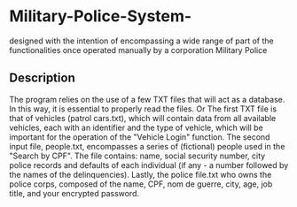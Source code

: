 # Military-Police-System-
designed with the intention of encompassing a wide range of part of the functionalities once operated manually by a corporation Military Police
## Description
The program relies on the use of a few TXT files that will act as a
database. In this way, it is essential to properly read the files. Or
The first TXT file is that of vehicles (patrol cars.txt), which will contain data from all
available vehicles, each with an identifier and the type of vehicle, which
will be important for the operation of the "Vehicle Login" function.
The second input file, people.txt, encompasses a series of (fictional) people
used in the "Search by CPF". The file contains: name, social security number, city
police records and defaults of each individual (if any - a number
followed by the names of the delinquencies). Lastly, the police file.txt
who owns the police corps, composed of the name, CPF, nom de guerre, city,
age, job title, and your encrypted password.
